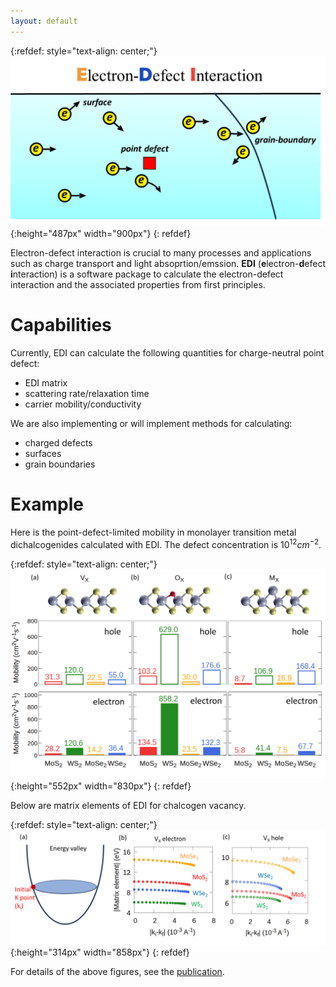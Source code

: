 ```yaml
---
layout: default
---
```



  {:refdef: style="text-align: center;"}
 ![toc](./figs/edi2.png){:height="487px" width="900px"}
  {: refdef}

Electron-defect interaction is crucial to many processes and applications such as charge transport and light absoprtion/emssion. **EDI** (**e**lectron-**d**efect **i**nteraction) is a software package to calculate the electron-defect interaction and the associated properties from first principles. 

# Capabilities

Currently, EDI can calculate the following quantities for charge-neutral point defect:

- EDI matrix
- scattering rate/relaxation time
- carrier mobility/conductivity 

We are also implementing or will implement methods for calculating:

- charged defects
- surfaces
- grain boundaries

# Example

Here is the point-defect-limited mobility in monolayer transition metal dichalcogenides calculated with EDI.
The defect concentration is $10^{12} cm^{-2}$.

  {:refdef: style="text-align: center;"}
   ![fig2](./figs/fig2.png){:height="552px" width="830px"}
  {: refdef}

Below are matrix elements of EDI for chalcogen vacancy.


  {:refdef: style="text-align: center;"}
   ![fig3](./figs/fig3.png){:height="314px" width="858px"}
  {: refdef}

For details of the above figures, see the [publication](https://pubs.acs.org/doi/10.1021/acsnano.4c01033).




